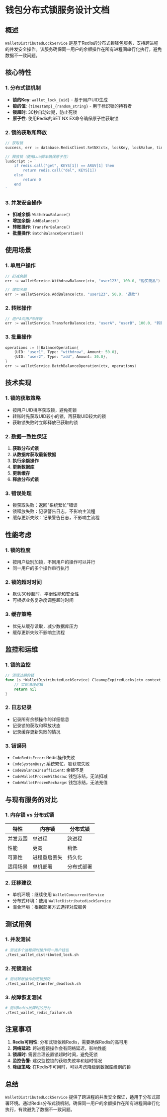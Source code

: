 # 钱包分布式锁服务设计文档

## 概述

`WalletDistributedLockService` 是基于Redis的分布式锁钱包服务，支持跨进程的并发安全操作。该服务确保同一用户的余额操作在所有进程间串行化执行，避免数据不一致问题。

## 核心特性

### 1. 分布式锁机制
- **锁的Key**: `wallet_lock_{uid}` - 基于用户UID生成
- **锁的值**: `{timestamp}_{random_string}` - 用于标识锁的持有者
- **锁超时**: 30秒自动过期，防止死锁
- **原子性**: 使用Redis的SET NX EX命令确保原子性获取锁

### 2. 锁的获取和释放
```go
// 获取锁
success, err := database.RedisClient.SetNX(ctx, lockKey, lockValue, timeout).Result()

// 释放锁（使用Lua脚本确保原子性）
luaScript := `
    if redis.call("get", KEYS[1]) == ARGV[1] then
        return redis.call("del", KEYS[1])
    else
        return 0
    end
`
```

### 3. 并发安全操作
- **扣减余额**: `WithdrawBalance()`
- **增加余额**: `AddBalance()`
- **转账操作**: `TransferBalance()`
- **批量操作**: `BatchBalanceOperation()`

## 使用场景

### 1. 单用户操作
```go
// 扣减余额
err := walletService.WithdrawBalance(ctx, "user123", 100.0, "购买商品")

// 增加余额
err := walletService.AddBalance(ctx, "user123", 50.0, "退款")
```

### 2. 转账操作
```go
// 用户A向用户B转账
err := walletService.TransferBalance(ctx, "userA", "userB", 100.0, "转账")
```

### 3. 批量操作
```go
operations := []BalanceOperation{
    {UID: "user1", Type: "withdraw", Amount: 50.0},
    {UID: "user2", Type: "add", Amount: 30.0},
}
err := walletService.BatchBalanceOperation(ctx, operations)
```

## 技术实现

### 1. 锁的获取策略
- 按用户UID排序获取锁，避免死锁
- 转账时先获取UID较小的锁，再获取UID较大的锁
- 获取锁失败时立即释放已获取的锁

### 2. 数据一致性保证
1. **获取分布式锁**
2. **从数据库获取最新数据**
3. **执行余额操作**
4. **更新数据库**
5. **更新缓存**
6. **释放分布式锁**

### 3. 错误处理
- 锁获取失败：返回"系统繁忙"错误
- 锁释放失败：记录警告日志，不影响主流程
- 缓存更新失败：记录警告日志，不影响主流程

## 性能考虑

### 1. 锁的粒度
- 按用户级别加锁，不同用户的操作可以并行
- 同一用户的多个操作串行执行

### 2. 锁的超时时间
- 默认30秒超时，平衡性能和安全性
- 可根据业务复杂度调整超时时间

### 3. 缓存策略
- 优先从缓存读取，减少数据库压力
- 缓存更新失败不影响主流程

## 监控和运维

### 1. 锁的监控
```go
// 清理过期的锁
func (s *WalletDistributedLockService) CleanupExpiredLocks(ctx context.Context) error {
    // 实现清理逻辑
    return nil
}
```

### 2. 日志记录
- 记录所有余额操作的详细信息
- 记录锁的获取和释放状态
- 记录缓存更新失败的情况

### 3. 错误码
- `CodeRedisError`: Redis操作失败
- `CodeSystemBusy`: 系统繁忙，锁获取失败
- `CodeBalanceInsufficient`: 余额不足
- `CodeWalletFrozenWithdraw`: 钱包冻结，无法扣减
- `CodeWalletFrozenRecharge`: 钱包冻结，无法充值

## 与现有服务的对比

### 1. 内存锁 vs 分布式锁
| 特性 | 内存锁 | 分布式锁 |
|------|--------|----------|
| 并发范围 | 单进程 | 跨进程 |
| 性能 | 更高 | 稍低 |
| 可靠性 | 进程重启丢失 | 持久化 |
| 适用场景 | 单机部署 | 分布式部署 |

### 2. 迁移建议
- 单机环境：继续使用 `WalletConcurrentService`
- 分布式环境：使用 `WalletDistributedLockService`
- 混合环境：根据部署方式选择对应服务

## 测试用例

### 1. 并发测试
```bash
# 测试多个进程同时操作同一用户钱包
./test_wallet_distributed_lock.sh
```

### 2. 死锁测试
```bash
# 测试转账操作的死锁预防
./test_wallet_transfer_deadlock.sh
```

### 3. 故障恢复测试
```bash
# 测试Redis故障时的行为
./test_wallet_redis_failure.sh
```

## 注意事项

1. **Redis可用性**: 分布式锁依赖Redis，需要确保Redis的高可用
2. **网络延迟**: 跨进程锁操作会有网络延迟，影响性能
3. **锁超时**: 需要合理设置锁超时时间，避免死锁
4. **监控告警**: 建议监控锁的获取失败率和超时情况
5. **降级策略**: 在Redis不可用时，可以考虑降级到数据库级别的锁

## 总结

`WalletDistributedLockService` 提供了跨进程的并发安全保证，适用于分布式部署环境。通过Redis分布式锁机制，确保同一用户的余额操作在所有进程间串行化执行，有效避免了数据不一致问题。 